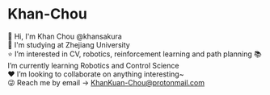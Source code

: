 <!--
**Khansakura/Khansakura** is a ✨ _special_ ✨ repository because its `README.md` (this file) appears on your GitHub profile.

Here are some ideas to get you started:

- 🔭 I’m currently working on ...
- 🌱 I’m currently learning ...
- 👯 I’m looking to collaborate on ...
- 🤔 I’m looking for help with ...
- 💬 Ask me about ...
- 📫 How to reach me: ...
- 😄 Pronouns: ...
- ⚡ Fun fact: ...
-->

# Khan-Chou
👋 Hi, I'm Khan Chou @khansakura  
🏫 I'm studying at Zhejiang University  
⭐️ I’m interested in CV, robotics, reinforcement learning and path planning
📚 I’m currently learning Robotics and Control Science  
❤️ I’m looking to collaborate on anything interesting~  
😜 Reach me by email -> KhanKuan-Chou@protonmail.com


